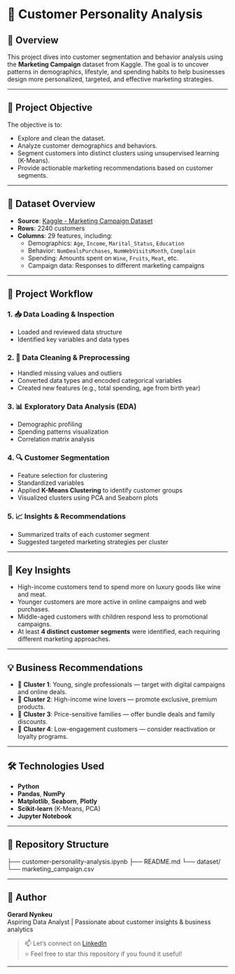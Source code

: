 # 🧠 Customer Personality Analysis

## 📌 Overview

This project dives into customer segmentation and behavior analysis using the **Marketing Campaign** dataset from Kaggle. The goal is to uncover patterns in demographics, lifestyle, and spending habits to help businesses design more personalized, targeted, and effective marketing strategies.

---

## 🎯 Project Objective

The objective is to:
- Explore and clean the dataset.
- Analyze customer demographics and behaviors.
- Segment customers into distinct clusters using unsupervised learning (K-Means).
- Provide actionable marketing recommendations based on customer segments.

---

## 📁 Dataset Overview

- **Source**: [Kaggle - Marketing Campaign Dataset](https://www.kaggle.com/datasets/imakash3011/customer-personality-analysis)
- **Rows**: 2240 customers
- **Columns**: 29 features, including:
  - Demographics: `Age`, `Income`, `Marital_Status`, `Education`
  - Behavior: `NumDealsPurchases`, `NumWebVisitsMonth`, `Complain`
  - Spending: Amounts spent on `Wine`, `Fruits`, `Meat`, etc.
  - Campaign data: Responses to different marketing campaigns

---

## 🧪 Project Workflow

### 1. 📥 Data Loading & Inspection
- Loaded and reviewed data structure
- Identified key variables and data types

### 2. 🧹 Data Cleaning & Preprocessing
- Handled missing values and outliers
- Converted data types and encoded categorical variables
- Created new features (e.g., total spending, age from birth year)

### 3. 📊 Exploratory Data Analysis (EDA)
- Demographic profiling
- Spending patterns visualization
- Correlation matrix analysis

### 4. 🔍 Customer Segmentation
- Feature selection for clustering
- Standardized variables
- Applied **K-Means Clustering** to identify customer groups
- Visualized clusters using PCA and Seaborn plots

### 5. 📈 Insights & Recommendations
- Summarized traits of each customer segment
- Suggested targeted marketing strategies per cluster

---

## 📌 Key Insights

- High-income customers tend to spend more on luxury goods like wine and meat.
- Younger customers are more active in online campaigns and web purchases.
- Middle-aged customers with children respond less to promotional campaigns.
- At least **4 distinct customer segments** were identified, each requiring different marketing approaches.

---

## 💡 Business Recommendations

- 🎯 **Cluster 1**: Young, single professionals — target with digital campaigns and online deals.
- 🍷 **Cluster 2**: High-income wine lovers — promote exclusive, premium products.
- 🧺 **Cluster 3**: Price-sensitive families — offer bundle deals and family discounts.
- 🔄 **Cluster 4**: Low-engagement customers — consider reactivation or loyalty programs.

---

## 🛠️ Technologies Used

- **Python**
- **Pandas**, **NumPy**
- **Matplotlib**, **Seaborn**, **Plotly**
- **Scikit-learn** (K-Means, PCA)
- **Jupyter Notebook**

---

## 📂 Repository Structure

├── customer-personality-analysis.ipynb
├── README.md
└── dataset/
└── marketing_campaign.csv


---

## 👤 Author

**Gerard Nynkeu**  
Aspiring Data Analyst | Passionate about customer insights & business analytics

> 📫 Let’s connect on [LinkedIn](#)  
> ⭐ Feel free to star this repository if you found it useful!

---
